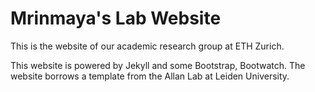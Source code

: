# Mrinmaya's Lab Website

This is the website of our academic research group at ETH Zurich.

This website is powered by Jekyll and some Bootstrap, Bootwatch. The website borrows a template from the Allan Lab at Leiden University.
